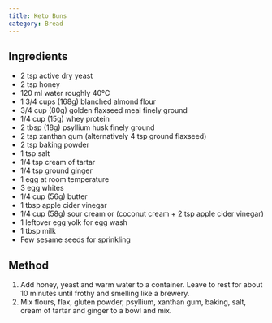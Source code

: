 ```yaml
---
title: Keto Buns
category: Bread
---
```


## Ingredients

- 2 tsp active dry yeast
- 2 tsp honey
- 120 ml water roughly 40°C
- 1 3/4 cups (168g) blanched almond flour
- 3/4 cup (80g) golden flaxseed meal finely ground
- 1/4 cup (15g) whey protein
- 2 tbsp (18g) psyllium husk finely ground
- 2 tsp xanthan gum (alternatively 4 tsp ground flaxseed)
- 2 tsp baking powder
- 1 tsp salt
- 1/4 tsp cream of tartar
- 1/4 tsp ground ginger
- 1 egg at room temperature
- 3 egg whites
- 1/4 cup (56g) butter
- 1 tbsp apple cider vinegar
- 1/4 cup (58g) sour cream or (coconut cream + 2 tsp apple cider vinegar)
- 1 leftover egg yolk for egg wash
- 1 tbsp milk
- Few sesame seeds for sprinkling

## Method

1. Add honey, yeast and warm water to a container. Leave to rest for about 10
   minutes until frothy and smelling like a brewery.
2. Mix flours, flax, gluten powder, psyllium, xanthan gum, baking, salt, cream
   of tartar and ginger to a bowl and mix.
